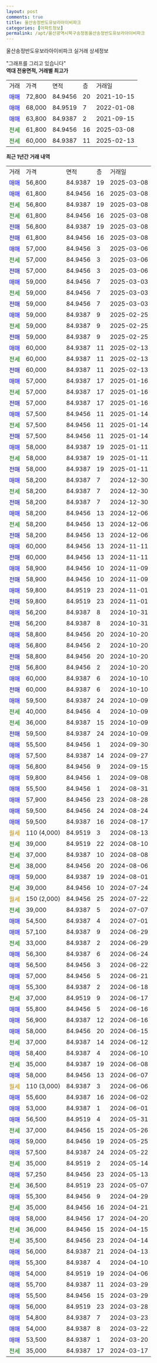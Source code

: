 ```yaml
---
layout: post
comments: true
title: 울산송정반도유보라아이비파크
categories: [아파트정보]
permalink: /apt/울산광역시북구송정동울산송정반도유보라아이비파크
---
```


울산송정반도유보라아이비파크 실거래 상세정보

<script type="text/javascript">
  google.charts.load('current', {'packages':['line', 'corechart']});
  google.charts.setOnLoadCallback(drawChart);

  function drawChart() {
    var data = new google.visualization.DataTable();
    data.addColumn('date', '거래일');
    data.addColumn('number', "매매");
    data.addColumn('number', "전세");
    data.addColumn('number', "전매");

    data.addRows([[new Date(Date.parse("2025-03-08")), 56800, null, null], [new Date(Date.parse("2025-03-08")), 61800, null, null], [new Date(Date.parse("2025-03-08")), null, 56800, null], [new Date(Date.parse("2025-03-08")), null, 61800, null], [new Date(Date.parse("2025-03-08")), null, null, 56800], [new Date(Date.parse("2025-03-08")), null, null, 61800], [new Date(Date.parse("2025-03-06")), 57000, null, null], [new Date(Date.parse("2025-03-06")), null, 57000, null], [new Date(Date.parse("2025-03-06")), null, null, 57000], [new Date(Date.parse("2025-03-03")), 59000, null, null], [new Date(Date.parse("2025-03-03")), null, 59000, null], [new Date(Date.parse("2025-03-03")), null, null, 59000], [new Date(Date.parse("2025-02-25")), 59000, null, null], [new Date(Date.parse("2025-02-25")), null, 59000, null], [new Date(Date.parse("2025-02-25")), null, null, 59000], [new Date(Date.parse("2025-02-13")), 60000, null, null], [new Date(Date.parse("2025-02-13")), null, 60000, null], [new Date(Date.parse("2025-02-13")), null, null, 60000], [new Date(Date.parse("2025-01-16")), 57000, null, null], [new Date(Date.parse("2025-01-16")), null, 57000, null], [new Date(Date.parse("2025-01-16")), null, null, 57000], [new Date(Date.parse("2025-01-14")), 57500, null, null], [new Date(Date.parse("2025-01-14")), null, 57500, null], [new Date(Date.parse("2025-01-14")), null, null, 57500], [new Date(Date.parse("2025-01-11")), 58000, null, null], [new Date(Date.parse("2025-01-11")), null, 58000, null], [new Date(Date.parse("2025-01-11")), null, null, 58000], [new Date(Date.parse("2024-12-30")), 58200, null, null], [new Date(Date.parse("2024-12-30")), null, 58200, null], [new Date(Date.parse("2024-12-30")), null, null, 58200], [new Date(Date.parse("2024-12-06")), 58200, null, null], [new Date(Date.parse("2024-12-06")), null, 58200, null], [new Date(Date.parse("2024-12-06")), null, null, 58200], [new Date(Date.parse("2024-11-11")), 60000, null, null], [new Date(Date.parse("2024-11-11")), null, null, 60000], [new Date(Date.parse("2024-11-09")), 58900, null, null], [new Date(Date.parse("2024-11-09")), null, null, 58900], [new Date(Date.parse("2024-11-01")), 59800, null, null], [new Date(Date.parse("2024-11-01")), null, null, 59800], [new Date(Date.parse("2024-10-31")), 56200, null, null], [new Date(Date.parse("2024-10-31")), null, null, 56200], [new Date(Date.parse("2024-10-20")), 58800, null, null], [new Date(Date.parse("2024-10-20")), 56800, null, null], [new Date(Date.parse("2024-10-20")), null, null, 58800], [new Date(Date.parse("2024-10-20")), null, null, 56800], [new Date(Date.parse("2024-10-10")), 60000, null, null], [new Date(Date.parse("2024-10-10")), null, null, 60000], [new Date(Date.parse("2024-10-09")), 59500, null, null], [new Date(Date.parse("2024-10-09")), null, 40000, null], [new Date(Date.parse("2024-10-09")), null, 36000, null], [new Date(Date.parse("2024-10-09")), null, null, 59500], [new Date(Date.parse("2024-09-30")), 55500, null, null], [new Date(Date.parse("2024-09-27")), 57500, null, null], [new Date(Date.parse("2024-09-15")), 56800, null, null], [new Date(Date.parse("2024-09-08")), 59800, null, null], [new Date(Date.parse("2024-08-31")), 55500, null, null], [new Date(Date.parse("2024-08-28")), 57900, null, null], [new Date(Date.parse("2024-08-24")), 59500, null, null], [new Date(Date.parse("2024-08-17")), 59500, null, null], [new Date(Date.parse("2024-08-13")), null, null, null], [new Date(Date.parse("2024-08-10")), null, 39000, null], [new Date(Date.parse("2024-08-08")), null, 37000, null], [new Date(Date.parse("2024-08-06")), null, 38000, null], [new Date(Date.parse("2024-08-01")), 59000, null, null], [new Date(Date.parse("2024-07-24")), null, 39000, null], [new Date(Date.parse("2024-07-22")), null, null, null], [new Date(Date.parse("2024-07-07")), null, 39000, null], [new Date(Date.parse("2024-07-01")), 54500, null, null], [new Date(Date.parse("2024-06-29")), 57100, null, null], [new Date(Date.parse("2024-06-29")), null, 33000, null], [new Date(Date.parse("2024-06-24")), 56300, null, null], [new Date(Date.parse("2024-06-22")), 56500, null, null], [new Date(Date.parse("2024-06-21")), 57000, null, null], [new Date(Date.parse("2024-06-18")), 55300, null, null], [new Date(Date.parse("2024-06-17")), null, 37000, null], [new Date(Date.parse("2024-06-16")), 55800, null, null], [new Date(Date.parse("2024-06-16")), 56900, null, null], [new Date(Date.parse("2024-06-15")), 58000, null, null], [new Date(Date.parse("2024-06-12")), null, 37000, null], [new Date(Date.parse("2024-06-10")), 58400, null, null], [new Date(Date.parse("2024-06-08")), null, 35000, null], [new Date(Date.parse("2024-06-07")), 58000, null, null], [new Date(Date.parse("2024-06-06")), null, null, null], [new Date(Date.parse("2024-06-02")), 55600, null, null], [new Date(Date.parse("2024-06-01")), 53000, null, null], [new Date(Date.parse("2024-05-31")), 56500, null, null], [new Date(Date.parse("2024-05-26")), null, 37000, null], [new Date(Date.parse("2024-05-25")), 59000, null, null], [new Date(Date.parse("2024-05-22")), 57500, null, null], [new Date(Date.parse("2024-05-14")), null, 35000, null], [new Date(Date.parse("2024-05-13")), 57250, null, null], [new Date(Date.parse("2024-05-07")), null, 36500, null], [new Date(Date.parse("2024-04-29")), 55300, null, null], [new Date(Date.parse("2024-04-21")), null, 35000, null], [new Date(Date.parse("2024-04-20")), 58000, null, null], [new Date(Date.parse("2024-04-15")), null, 36000, null], [new Date(Date.parse("2024-04-14")), null, 35500, null], [new Date(Date.parse("2024-04-13")), 56000, null, null], [new Date(Date.parse("2024-04-10")), 55300, null, null], [new Date(Date.parse("2024-04-06")), 54000, null, null], [new Date(Date.parse("2024-03-29")), 55700, null, null], [new Date(Date.parse("2024-03-29")), 55500, null, null], [new Date(Date.parse("2024-03-28")), 56000, null, null], [new Date(Date.parse("2024-03-23")), 54800, null, null], [new Date(Date.parse("2024-03-22")), 54000, null, null], [new Date(Date.parse("2024-03-20")), 53500, null, null], [new Date(Date.parse("2024-03-17")), null, 35000, null]]);

    var options = {
      hAxis: {
        format: 'yyyy/MM/dd'
      },    
      lineWidth: 0,
      pointsVisible: true,    
      title: '최근 1년간 유형별 실거래가 분포',
      legend: { position: 'bottom' }
    };

    var formatter = new google.visualization.NumberFormat({pattern:'###,###'} );
    formatter.format(data, 1);
    formatter.format(data, 2);
    
    setTimeout(function() {
        var chart = new google.visualization.LineChart(document.getElementById('columnchart_material'));
        chart.draw(data, (options));
        document.getElementById('loading').style.display = 'none';
    }, 200);
  }
</script>


<div id="loading" style="z-index:20; display: block; margin-left: 0px">"그래프를 그리고 있습니다"</div>
<div id="columnchart_material" style="width: 95%; margin-left: 0px; display: block"></div>
<!-- contents start -->
<b>역대 전용면적, 거래별 최고가</b>
<table class="sortable">
    <tr>
      <td>거래</td>
      <td>가격</td>
      <td>면적</td>
      <td>층</td>
      <td>거래일</td>
    </tr>
        <tr>
          <td><a style="color: blue">매매</a></td>
          <td>72,800</td>
          <td>84.9456</td>
          <td>20</td>
          <td>2021-10-15</td>
        </tr>            <tr>
          <td><a style="color: blue">매매</a></td>
          <td>68,000</td>
          <td>84.9519</td>
          <td>7</td>
          <td>2022-01-08</td>
        </tr>            <tr>
          <td><a style="color: blue">매매</a></td>
          <td>63,800</td>
          <td>84.9387</td>
          <td>2</td>
          <td>2021-09-15</td>
        </tr>        
        <tr>
              <td><a style="color: darkgreen">전세</a></td>
              <td>61,800</td>
              <td>84.9456</td>
              <td>16</td>
              <td>2025-03-08</td>
            </tr>            <tr>
              <td><a style="color: darkgreen">전세</a></td>
              <td>60,000</td>
              <td>84.9387</td>
              <td>11</td>
              <td>2025-02-13</td>
            </tr>        
    
</table>

<b>최근 1년간 거래 내역</b>

<table class="sortable">
    <tr>
      <td>거래</td>
      <td>가격</td>
      <td>면적</td>
      <td>층</td>
      <td>거래일</td>
    </tr>
    <tr>
      <td><a style="color: blue">매매</a></td>
      <td>56,800</td>
      <td>84.9387</td>
      <td>19</td>
      <td>2025-03-08</td>
    </tr>          <tr>
      <td><a style="color: blue">매매</a></td>
      <td>61,800</td>
      <td>84.9456</td>
      <td>16</td>
      <td>2025-03-08</td>
    </tr>          <tr>
      <td><a style="color: darkgreen">전세</a></td>
      <td>56,800</td>
      <td>84.9387</td>
      <td>19</td>
      <td>2025-03-08</td>
    </tr>          <tr>
      <td><a style="color: darkgreen">전세</a></td>
      <td>61,800</td>
      <td>84.9456</td>
      <td>16</td>
      <td>2025-03-08</td>
    </tr>          <tr>
      <td><a style="color: darkblue">전매</a></td>
      <td>56,800</td>
      <td>84.9387</td>
      <td>19</td>
      <td>2025-03-08</td>
    </tr>          <tr>
      <td><a style="color: darkblue">전매</a></td>
      <td>61,800</td>
      <td>84.9456</td>
      <td>16</td>
      <td>2025-03-08</td>
    </tr>          <tr>
      <td><a style="color: blue">매매</a></td>
      <td>57,000</td>
      <td>84.9456</td>
      <td>3</td>
      <td>2025-03-06</td>
    </tr>          <tr>
      <td><a style="color: darkgreen">전세</a></td>
      <td>57,000</td>
      <td>84.9456</td>
      <td>3</td>
      <td>2025-03-06</td>
    </tr>          <tr>
      <td><a style="color: darkblue">전매</a></td>
      <td>57,000</td>
      <td>84.9456</td>
      <td>3</td>
      <td>2025-03-06</td>
    </tr>          <tr>
      <td><a style="color: blue">매매</a></td>
      <td>59,000</td>
      <td>84.9456</td>
      <td>7</td>
      <td>2025-03-03</td>
    </tr>          <tr>
      <td><a style="color: darkgreen">전세</a></td>
      <td>59,000</td>
      <td>84.9456</td>
      <td>7</td>
      <td>2025-03-03</td>
    </tr>          <tr>
      <td><a style="color: darkblue">전매</a></td>
      <td>59,000</td>
      <td>84.9456</td>
      <td>7</td>
      <td>2025-03-03</td>
    </tr>          <tr>
      <td><a style="color: blue">매매</a></td>
      <td>59,000</td>
      <td>84.9387</td>
      <td>9</td>
      <td>2025-02-25</td>
    </tr>          <tr>
      <td><a style="color: darkgreen">전세</a></td>
      <td>59,000</td>
      <td>84.9387</td>
      <td>9</td>
      <td>2025-02-25</td>
    </tr>          <tr>
      <td><a style="color: darkblue">전매</a></td>
      <td>59,000</td>
      <td>84.9387</td>
      <td>9</td>
      <td>2025-02-25</td>
    </tr>          <tr>
      <td><a style="color: blue">매매</a></td>
      <td>60,000</td>
      <td>84.9387</td>
      <td>11</td>
      <td>2025-02-13</td>
    </tr>          <tr>
      <td><a style="color: darkgreen">전세</a></td>
      <td>60,000</td>
      <td>84.9387</td>
      <td>11</td>
      <td>2025-02-13</td>
    </tr>          <tr>
      <td><a style="color: darkblue">전매</a></td>
      <td>60,000</td>
      <td>84.9387</td>
      <td>11</td>
      <td>2025-02-13</td>
    </tr>          <tr>
      <td><a style="color: blue">매매</a></td>
      <td>57,000</td>
      <td>84.9387</td>
      <td>17</td>
      <td>2025-01-16</td>
    </tr>          <tr>
      <td><a style="color: darkgreen">전세</a></td>
      <td>57,000</td>
      <td>84.9387</td>
      <td>17</td>
      <td>2025-01-16</td>
    </tr>          <tr>
      <td><a style="color: darkblue">전매</a></td>
      <td>57,000</td>
      <td>84.9387</td>
      <td>17</td>
      <td>2025-01-16</td>
    </tr>          <tr>
      <td><a style="color: blue">매매</a></td>
      <td>57,500</td>
      <td>84.9456</td>
      <td>11</td>
      <td>2025-01-14</td>
    </tr>          <tr>
      <td><a style="color: darkgreen">전세</a></td>
      <td>57,500</td>
      <td>84.9456</td>
      <td>11</td>
      <td>2025-01-14</td>
    </tr>          <tr>
      <td><a style="color: darkblue">전매</a></td>
      <td>57,500</td>
      <td>84.9456</td>
      <td>11</td>
      <td>2025-01-14</td>
    </tr>          <tr>
      <td><a style="color: blue">매매</a></td>
      <td>58,000</td>
      <td>84.9387</td>
      <td>19</td>
      <td>2025-01-11</td>
    </tr>          <tr>
      <td><a style="color: darkgreen">전세</a></td>
      <td>58,000</td>
      <td>84.9387</td>
      <td>19</td>
      <td>2025-01-11</td>
    </tr>          <tr>
      <td><a style="color: darkblue">전매</a></td>
      <td>58,000</td>
      <td>84.9387</td>
      <td>19</td>
      <td>2025-01-11</td>
    </tr>          <tr>
      <td><a style="color: blue">매매</a></td>
      <td>58,200</td>
      <td>84.9387</td>
      <td>7</td>
      <td>2024-12-30</td>
    </tr>          <tr>
      <td><a style="color: darkgreen">전세</a></td>
      <td>58,200</td>
      <td>84.9387</td>
      <td>7</td>
      <td>2024-12-30</td>
    </tr>          <tr>
      <td><a style="color: darkblue">전매</a></td>
      <td>58,200</td>
      <td>84.9387</td>
      <td>7</td>
      <td>2024-12-30</td>
    </tr>          <tr>
      <td><a style="color: blue">매매</a></td>
      <td>58,200</td>
      <td>84.9456</td>
      <td>13</td>
      <td>2024-12-06</td>
    </tr>          <tr>
      <td><a style="color: darkgreen">전세</a></td>
      <td>58,200</td>
      <td>84.9456</td>
      <td>13</td>
      <td>2024-12-06</td>
    </tr>          <tr>
      <td><a style="color: darkblue">전매</a></td>
      <td>58,200</td>
      <td>84.9456</td>
      <td>13</td>
      <td>2024-12-06</td>
    </tr>          <tr>
      <td><a style="color: blue">매매</a></td>
      <td>60,000</td>
      <td>84.9456</td>
      <td>13</td>
      <td>2024-11-11</td>
    </tr>          <tr>
      <td><a style="color: darkblue">전매</a></td>
      <td>60,000</td>
      <td>84.9456</td>
      <td>13</td>
      <td>2024-11-11</td>
    </tr>          <tr>
      <td><a style="color: blue">매매</a></td>
      <td>58,900</td>
      <td>84.9456</td>
      <td>10</td>
      <td>2024-11-09</td>
    </tr>          <tr>
      <td><a style="color: darkblue">전매</a></td>
      <td>58,900</td>
      <td>84.9456</td>
      <td>10</td>
      <td>2024-11-09</td>
    </tr>          <tr>
      <td><a style="color: blue">매매</a></td>
      <td>59,800</td>
      <td>84.9519</td>
      <td>23</td>
      <td>2024-11-01</td>
    </tr>          <tr>
      <td><a style="color: darkblue">전매</a></td>
      <td>59,800</td>
      <td>84.9519</td>
      <td>23</td>
      <td>2024-11-01</td>
    </tr>          <tr>
      <td><a style="color: blue">매매</a></td>
      <td>56,200</td>
      <td>84.9387</td>
      <td>8</td>
      <td>2024-10-31</td>
    </tr>          <tr>
      <td><a style="color: darkblue">전매</a></td>
      <td>56,200</td>
      <td>84.9387</td>
      <td>8</td>
      <td>2024-10-31</td>
    </tr>          <tr>
      <td><a style="color: blue">매매</a></td>
      <td>58,800</td>
      <td>84.9456</td>
      <td>20</td>
      <td>2024-10-20</td>
    </tr>          <tr>
      <td><a style="color: blue">매매</a></td>
      <td>56,800</td>
      <td>84.9456</td>
      <td>2</td>
      <td>2024-10-20</td>
    </tr>          <tr>
      <td><a style="color: darkblue">전매</a></td>
      <td>58,800</td>
      <td>84.9456</td>
      <td>20</td>
      <td>2024-10-20</td>
    </tr>          <tr>
      <td><a style="color: darkblue">전매</a></td>
      <td>56,800</td>
      <td>84.9456</td>
      <td>2</td>
      <td>2024-10-20</td>
    </tr>          <tr>
      <td><a style="color: blue">매매</a></td>
      <td>60,000</td>
      <td>84.9387</td>
      <td>6</td>
      <td>2024-10-10</td>
    </tr>          <tr>
      <td><a style="color: darkblue">전매</a></td>
      <td>60,000</td>
      <td>84.9387</td>
      <td>6</td>
      <td>2024-10-10</td>
    </tr>          <tr>
      <td><a style="color: blue">매매</a></td>
      <td>59,500</td>
      <td>84.9387</td>
      <td>24</td>
      <td>2024-10-09</td>
    </tr>          <tr>
      <td><a style="color: darkgreen">전세</a></td>
      <td>40,000</td>
      <td>84.9456</td>
      <td>4</td>
      <td>2024-10-09</td>
    </tr>          <tr>
      <td><a style="color: darkgreen">전세</a></td>
      <td>36,000</td>
      <td>84.9387</td>
      <td>15</td>
      <td>2024-10-09</td>
    </tr>          <tr>
      <td><a style="color: darkblue">전매</a></td>
      <td>59,500</td>
      <td>84.9387</td>
      <td>24</td>
      <td>2024-10-09</td>
    </tr>          <tr>
      <td><a style="color: blue">매매</a></td>
      <td>55,500</td>
      <td>84.9456</td>
      <td>1</td>
      <td>2024-09-30</td>
    </tr>          <tr>
      <td><a style="color: blue">매매</a></td>
      <td>57,500</td>
      <td>84.9387</td>
      <td>14</td>
      <td>2024-09-27</td>
    </tr>          <tr>
      <td><a style="color: blue">매매</a></td>
      <td>56,800</td>
      <td>84.9456</td>
      <td>9</td>
      <td>2024-09-15</td>
    </tr>          <tr>
      <td><a style="color: blue">매매</a></td>
      <td>59,800</td>
      <td>84.9456</td>
      <td>1</td>
      <td>2024-09-08</td>
    </tr>          <tr>
      <td><a style="color: blue">매매</a></td>
      <td>55,500</td>
      <td>84.9456</td>
      <td>1</td>
      <td>2024-08-31</td>
    </tr>          <tr>
      <td><a style="color: blue">매매</a></td>
      <td>57,900</td>
      <td>84.9456</td>
      <td>23</td>
      <td>2024-08-28</td>
    </tr>          <tr>
      <td><a style="color: blue">매매</a></td>
      <td>59,500</td>
      <td>84.9456</td>
      <td>24</td>
      <td>2024-08-24</td>
    </tr>          <tr>
      <td><a style="color: blue">매매</a></td>
      <td>59,500</td>
      <td>84.9387</td>
      <td>16</td>
      <td>2024-08-17</td>
    </tr>          <tr>
      <td><a style="color: darkgoldenrod">월세</a></td>
      <td>110 (4,000)</td>
      <td>84.9519</td>
      <td>3</td>
      <td>2024-08-13</td>
    </tr>          <tr>
      <td><a style="color: darkgreen">전세</a></td>
      <td>39,000</td>
      <td>84.9519</td>
      <td>22</td>
      <td>2024-08-10</td>
    </tr>          <tr>
      <td><a style="color: darkgreen">전세</a></td>
      <td>37,000</td>
      <td>84.9387</td>
      <td>10</td>
      <td>2024-08-08</td>
    </tr>          <tr>
      <td><a style="color: darkgreen">전세</a></td>
      <td>38,000</td>
      <td>84.9456</td>
      <td>20</td>
      <td>2024-08-06</td>
    </tr>          <tr>
      <td><a style="color: blue">매매</a></td>
      <td>59,000</td>
      <td>84.9387</td>
      <td>19</td>
      <td>2024-08-01</td>
    </tr>          <tr>
      <td><a style="color: darkgreen">전세</a></td>
      <td>39,000</td>
      <td>84.9456</td>
      <td>10</td>
      <td>2024-07-24</td>
    </tr>          <tr>
      <td><a style="color: darkgoldenrod">월세</a></td>
      <td>150 (2,000)</td>
      <td>84.9456</td>
      <td>25</td>
      <td>2024-07-22</td>
    </tr>          <tr>
      <td><a style="color: darkgreen">전세</a></td>
      <td>39,000</td>
      <td>84.9387</td>
      <td>5</td>
      <td>2024-07-07</td>
    </tr>          <tr>
      <td><a style="color: blue">매매</a></td>
      <td>54,500</td>
      <td>84.9387</td>
      <td>4</td>
      <td>2024-07-01</td>
    </tr>          <tr>
      <td><a style="color: blue">매매</a></td>
      <td>57,100</td>
      <td>84.9387</td>
      <td>9</td>
      <td>2024-06-29</td>
    </tr>          <tr>
      <td><a style="color: darkgreen">전세</a></td>
      <td>33,000</td>
      <td>84.9387</td>
      <td>2</td>
      <td>2024-06-29</td>
    </tr>          <tr>
      <td><a style="color: blue">매매</a></td>
      <td>56,300</td>
      <td>84.9387</td>
      <td>6</td>
      <td>2024-06-24</td>
    </tr>          <tr>
      <td><a style="color: blue">매매</a></td>
      <td>56,500</td>
      <td>84.9456</td>
      <td>3</td>
      <td>2024-06-22</td>
    </tr>          <tr>
      <td><a style="color: blue">매매</a></td>
      <td>57,000</td>
      <td>84.9456</td>
      <td>5</td>
      <td>2024-06-21</td>
    </tr>          <tr>
      <td><a style="color: blue">매매</a></td>
      <td>55,300</td>
      <td>84.9387</td>
      <td>2</td>
      <td>2024-06-18</td>
    </tr>          <tr>
      <td><a style="color: darkgreen">전세</a></td>
      <td>37,000</td>
      <td>84.9519</td>
      <td>9</td>
      <td>2024-06-17</td>
    </tr>          <tr>
      <td><a style="color: blue">매매</a></td>
      <td>55,800</td>
      <td>84.9456</td>
      <td>5</td>
      <td>2024-06-16</td>
    </tr>          <tr>
      <td><a style="color: blue">매매</a></td>
      <td>56,900</td>
      <td>84.9387</td>
      <td>12</td>
      <td>2024-06-16</td>
    </tr>          <tr>
      <td><a style="color: blue">매매</a></td>
      <td>58,000</td>
      <td>84.9456</td>
      <td>20</td>
      <td>2024-06-15</td>
    </tr>          <tr>
      <td><a style="color: darkgreen">전세</a></td>
      <td>37,000</td>
      <td>84.9387</td>
      <td>14</td>
      <td>2024-06-12</td>
    </tr>          <tr>
      <td><a style="color: blue">매매</a></td>
      <td>58,400</td>
      <td>84.9387</td>
      <td>4</td>
      <td>2024-06-10</td>
    </tr>          <tr>
      <td><a style="color: darkgreen">전세</a></td>
      <td>35,000</td>
      <td>84.9387</td>
      <td>19</td>
      <td>2024-06-08</td>
    </tr>          <tr>
      <td><a style="color: blue">매매</a></td>
      <td>58,000</td>
      <td>84.9456</td>
      <td>13</td>
      <td>2024-06-07</td>
    </tr>          <tr>
      <td><a style="color: darkgoldenrod">월세</a></td>
      <td>110 (3,000)</td>
      <td>84.9387</td>
      <td>3</td>
      <td>2024-06-06</td>
    </tr>          <tr>
      <td><a style="color: blue">매매</a></td>
      <td>55,600</td>
      <td>84.9387</td>
      <td>16</td>
      <td>2024-06-02</td>
    </tr>          <tr>
      <td><a style="color: blue">매매</a></td>
      <td>53,000</td>
      <td>84.9387</td>
      <td>1</td>
      <td>2024-06-01</td>
    </tr>          <tr>
      <td><a style="color: blue">매매</a></td>
      <td>56,500</td>
      <td>84.9519</td>
      <td>4</td>
      <td>2024-05-31</td>
    </tr>          <tr>
      <td><a style="color: darkgreen">전세</a></td>
      <td>37,000</td>
      <td>84.9456</td>
      <td>15</td>
      <td>2024-05-26</td>
    </tr>          <tr>
      <td><a style="color: blue">매매</a></td>
      <td>59,000</td>
      <td>84.9456</td>
      <td>19</td>
      <td>2024-05-25</td>
    </tr>          <tr>
      <td><a style="color: blue">매매</a></td>
      <td>57,500</td>
      <td>84.9387</td>
      <td>24</td>
      <td>2024-05-22</td>
    </tr>          <tr>
      <td><a style="color: darkgreen">전세</a></td>
      <td>35,000</td>
      <td>84.9519</td>
      <td>2</td>
      <td>2024-05-14</td>
    </tr>          <tr>
      <td><a style="color: blue">매매</a></td>
      <td>57,250</td>
      <td>84.9456</td>
      <td>23</td>
      <td>2024-05-13</td>
    </tr>          <tr>
      <td><a style="color: darkgreen">전세</a></td>
      <td>36,500</td>
      <td>84.9519</td>
      <td>23</td>
      <td>2024-05-07</td>
    </tr>          <tr>
      <td><a style="color: blue">매매</a></td>
      <td>55,300</td>
      <td>84.9456</td>
      <td>9</td>
      <td>2024-04-29</td>
    </tr>          <tr>
      <td><a style="color: darkgreen">전세</a></td>
      <td>35,000</td>
      <td>84.9456</td>
      <td>16</td>
      <td>2024-04-21</td>
    </tr>          <tr>
      <td><a style="color: blue">매매</a></td>
      <td>58,000</td>
      <td>84.9456</td>
      <td>17</td>
      <td>2024-04-20</td>
    </tr>          <tr>
      <td><a style="color: darkgreen">전세</a></td>
      <td>36,000</td>
      <td>84.9456</td>
      <td>15</td>
      <td>2024-04-15</td>
    </tr>          <tr>
      <td><a style="color: darkgreen">전세</a></td>
      <td>35,500</td>
      <td>84.9456</td>
      <td>23</td>
      <td>2024-04-14</td>
    </tr>          <tr>
      <td><a style="color: blue">매매</a></td>
      <td>56,000</td>
      <td>84.9387</td>
      <td>21</td>
      <td>2024-04-13</td>
    </tr>          <tr>
      <td><a style="color: blue">매매</a></td>
      <td>55,300</td>
      <td>84.9387</td>
      <td>4</td>
      <td>2024-04-10</td>
    </tr>          <tr>
      <td><a style="color: blue">매매</a></td>
      <td>54,000</td>
      <td>84.9519</td>
      <td>19</td>
      <td>2024-04-06</td>
    </tr>          <tr>
      <td><a style="color: blue">매매</a></td>
      <td>55,700</td>
      <td>84.9387</td>
      <td>11</td>
      <td>2024-03-29</td>
    </tr>          <tr>
      <td><a style="color: blue">매매</a></td>
      <td>55,500</td>
      <td>84.9456</td>
      <td>15</td>
      <td>2024-03-29</td>
    </tr>          <tr>
      <td><a style="color: blue">매매</a></td>
      <td>56,000</td>
      <td>84.9519</td>
      <td>23</td>
      <td>2024-03-28</td>
    </tr>          <tr>
      <td><a style="color: blue">매매</a></td>
      <td>54,800</td>
      <td>84.9387</td>
      <td>7</td>
      <td>2024-03-23</td>
    </tr>          <tr>
      <td><a style="color: blue">매매</a></td>
      <td>54,000</td>
      <td>84.9387</td>
      <td>8</td>
      <td>2024-03-22</td>
    </tr>          <tr>
      <td><a style="color: blue">매매</a></td>
      <td>53,500</td>
      <td>84.9387</td>
      <td>1</td>
      <td>2024-03-20</td>
    </tr>          <tr>
      <td><a style="color: darkgreen">전세</a></td>
      <td>35,000</td>
      <td>84.9387</td>
      <td>17</td>
      <td>2024-03-17</td>
    </tr>      </table>
<!-- contents end -->    

